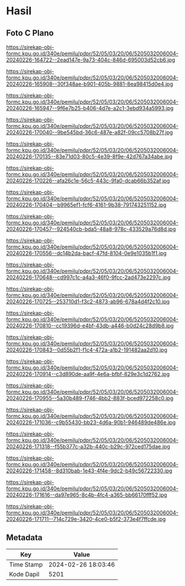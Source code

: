 # Hasil

## Foto C Plano

https://sirekap-obj-formc.kpu.go.id/340e/pemilu/pdpr/52/05/03/20/06/5205032006004-20240226-164722--2ead147e-9a73-404c-846d-695003d52cb6.jpg

https://sirekap-obj-formc.kpu.go.id/340e/pemilu/pdpr/52/05/03/20/06/5205032006004-20240226-165908--30f348ae-b901-405b-9881-8ea98415d0e4.jpg

https://sirekap-obj-formc.kpu.go.id/340e/pemilu/pdpr/52/05/03/20/06/5205032006004-20240226-165947--9f6e7b25-b406-4d7e-a2c1-3ebd934a5993.jpg

https://sirekap-obj-formc.kpu.go.id/340e/pemilu/pdpr/52/05/03/20/06/5205032006004-20240226-170040--9be545bd-36c6-487e-a82f-09cc5708b27f.jpg

https://sirekap-obj-formc.kpu.go.id/340e/pemilu/pdpr/52/05/03/20/06/5205032006004-20240226-170135--83e71d03-80c5-4e39-8f9e-42d767a34abe.jpg

https://sirekap-obj-formc.kpu.go.id/340e/pemilu/pdpr/52/05/03/20/06/5205032006004-20240226-170226--afa26c1e-56c5-443c-9fa0-dcab66b352af.jpg

https://sirekap-obj-formc.kpu.go.id/340e/pemilu/pdpr/52/05/03/20/06/5205032006004-20240226-170404--b9965ef1-fcf6-4161-9b38-791743251152.jpg

https://sirekap-obj-formc.kpu.go.id/340e/pemilu/pdpr/52/05/03/20/06/5205032006004-20240226-170457--924540cb-bda5-48a8-978c-433529a76d8d.jpg

https://sirekap-obj-formc.kpu.go.id/340e/pemilu/pdpr/52/05/03/20/06/5205032006004-20240226-170556--dc14b2da-bacf-47fd-8104-0e9e1035b1f1.jpg

https://sirekap-obj-formc.kpu.go.id/340e/pemilu/pdpr/52/05/03/20/06/5205032006004-20240226-170648--cd997c1c-a4a3-46f0-9fcc-2ad473e2297c.jpg

https://sirekap-obj-formc.kpu.go.id/340e/pemilu/pdpr/52/05/03/20/06/5205032006004-20240226-170725--253710d1-f3c2-4873-ab96-678a4d4f2c10.jpg

https://sirekap-obj-formc.kpu.go.id/340e/pemilu/pdpr/52/05/03/20/06/5205032006004-20240226-170810--cc19396d-e4bf-43db-a446-b0d24c28d9b8.jpg

https://sirekap-obj-formc.kpu.go.id/340e/pemilu/pdpr/52/05/03/20/06/5205032006004-20240226-170843--0d55b2f1-f1c4-472a-a1b2-191482aa2d10.jpg

https://sirekap-obj-formc.kpu.go.id/340e/pemilu/pdpr/52/05/03/20/06/5205032006004-20240226-170914--c3d890de-aa9f-4e6a-bfbf-829e3c1d2762.jpg

https://sirekap-obj-formc.kpu.go.id/340e/pemilu/pdpr/52/05/03/20/06/5205032006004-20240226-170955--5a30b489-f746-4bb2-883f-bced972258c0.jpg

https://sirekap-obj-formc.kpu.go.id/340e/pemilu/pdpr/52/05/03/20/06/5205032006004-20240226-171036--c9b55430-bb23-4d6a-90b1-946489de486e.jpg

https://sirekap-obj-formc.kpu.go.id/340e/pemilu/pdpr/52/05/03/20/06/5205032006004-20240226-171318--f55b377c-a32b-440c-b29c-972ced175dae.jpg

https://sirekap-obj-formc.kpu.go.id/340e/pemilu/pdpr/52/05/03/20/06/5205032006004-20240226-171458--8d310bab-1e43-4f4e-9dc2-b49c56722330.jpg

https://sirekap-obj-formc.kpu.go.id/340e/pemilu/pdpr/52/05/03/20/06/5205032006004-20240226-171616--da97e965-8c4b-4fc4-a365-bb66170fff52.jpg

https://sirekap-obj-formc.kpu.go.id/340e/pemilu/pdpr/52/05/03/20/06/5205032006004-20240226-171711--714c729e-3420-4ce0-b5f2-373e4f7ffcde.jpg


## Metadata

| Key        | Value               |
| ---------- | ------------------- |
| Time Stamp | 2024-02-26 18:03:46 |
| Kode Dapil | 5201                |



